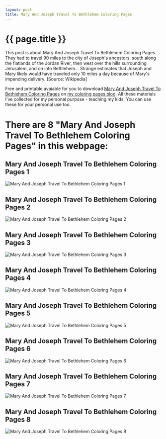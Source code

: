 ```yaml
---
layout: post
title: Mary And Joseph Travel To Bethlehem Coloring Pages
---
```


{{ page.title }}
================

This post is about Mary And Joseph Travel To Bethlehem Coloring Pages. They had to travel 90 miles to the city of Joseph's ancestors: south along the flatlands of the Jordan River, then west over the hills surrounding Jerusalem, and on into Bethlehem... Strange estimates that Joseph and Mary likely would have traveled only 10 miles a day because of Mary's impending delivery. [Source: Wikipedia]

Free and printable avaiable for you to download [Mary And Joseph Travel To Bethlehem Coloring Pages](https://coloring-pages.github.io/2022/1/19/Mary-And-Joseph-Travel-To-Bethlehem-Coloring-Pages.html) on [my coloring pages blog](https://coloring-pages.github.io/). All these materials I've collected for my personal purpose - teaching my kids. You can use these for your personal use too.

# **There are 8 "Mary And Joseph Travel To Bethlehem Coloring Pages" in this webpage:**

## Mary And Joseph Travel To Bethlehem Coloring Pages 1

![Mary And Joseph Travel To Bethlehem Coloring Pages 1](https://coloring-pages.github.io/coloring-pages/Mary-And-Joseph-Travel-To-Bethlehem-Coloring-Pages-1.png)

<script async src="https://pagead2.googlesyndication.com/pagead/js/adsbygoogle.js?client=ca-pub-6753140515841889" crossorigin="anonymous"></script> <ins class="adsbygoogle" style="display:block" data-ad-format="autorelaxed" data-ad-client="ca-pub-6753140515841889" data-ad-slot="5405745125"></ins><script>(adsbygoogle = window.adsbygoogle || []).push({}); </script>

## Mary And Joseph Travel To Bethlehem Coloring Pages 2

![Mary And Joseph Travel To Bethlehem Coloring Pages 2](https://coloring-pages.github.io/coloring-pages/Mary-And-Joseph-Travel-To-Bethlehem-Coloring-Pages-2.png)

## Mary And Joseph Travel To Bethlehem Coloring Pages 3

![Mary And Joseph Travel To Bethlehem Coloring Pages 3](https://coloring-pages.github.io/coloring-pages/Mary-And-Joseph-Travel-To-Bethlehem-Coloring-Pages-3.png)

## Mary And Joseph Travel To Bethlehem Coloring Pages 4

![Mary And Joseph Travel To Bethlehem Coloring Pages 4](https://coloring-pages.github.io/coloring-pages/Mary-And-Joseph-Travel-To-Bethlehem-Coloring-Pages-4.png)

## Mary And Joseph Travel To Bethlehem Coloring Pages 5

![Mary And Joseph Travel To Bethlehem Coloring Pages 5](https://coloring-pages.github.io/coloring-pages/Mary-And-Joseph-Travel-To-Bethlehem-Coloring-Pages-5.png)

## Mary And Joseph Travel To Bethlehem Coloring Pages 6

![Mary And Joseph Travel To Bethlehem Coloring Pages 6](https://coloring-pages.github.io/coloring-pages/Mary-And-Joseph-Travel-To-Bethlehem-Coloring-Pages-6.png)

## Mary And Joseph Travel To Bethlehem Coloring Pages 7

![Mary And Joseph Travel To Bethlehem Coloring Pages 7](https://coloring-pages.github.io/coloring-pages/Mary-And-Joseph-Travel-To-Bethlehem-Coloring-Pages-7.png)

## Mary And Joseph Travel To Bethlehem Coloring Pages 8

![Mary And Joseph Travel To Bethlehem Coloring Pages 8](https://coloring-pages.github.io/coloring-pages/Mary-And-Joseph-Travel-To-Bethlehem-Coloring-Pages-8.png)

<script async src="https://pagead2.googlesyndication.com/pagead/js/adsbygoogle.js?client=ca-pub-6753140515841889" crossorigin="anonymous"></script> <ins class="adsbygoogle" style="display:block" data-ad-format="autorelaxed" data-ad-client="ca-pub-6753140515841889" data-ad-slot="5405745125"></ins><script>(adsbygoogle = window.adsbygoogle || []).push({}); </script>

